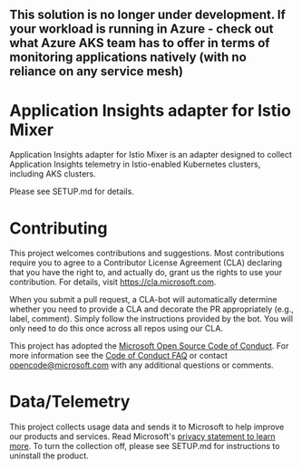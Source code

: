 
## This solution is no longer under development. If your workload is running in Azure - check out what Azure AKS team has to offer in terms of monitoring applications natively (with no reliance on any service mesh)

# Application Insights adapter for Istio Mixer
Application Insights adapter for Istio Mixer is an adapter designed to collect Application Insights telemetry in Istio-enabled Kubernetes clusters, including AKS clusters.

Please see SETUP.md for details.

# Contributing

This project welcomes contributions and suggestions.  Most contributions require you to agree to a
Contributor License Agreement (CLA) declaring that you have the right to, and actually do, grant us
the rights to use your contribution. For details, visit https://cla.microsoft.com.

When you submit a pull request, a CLA-bot will automatically determine whether you need to provide
a CLA and decorate the PR appropriately (e.g., label, comment). Simply follow the instructions
provided by the bot. You will only need to do this once across all repos using our CLA.

This project has adopted the [Microsoft Open Source Code of Conduct](https://opensource.microsoft.com/codeofconduct/).
For more information see the [Code of Conduct FAQ](https://opensource.microsoft.com/codeofconduct/faq/) or
contact [opencode@microsoft.com](mailto:opencode@microsoft.com) with any additional questions or comments.

# Data/Telemetry
This project collects usage data and sends it to Microsoft to help improve our products and services. Read Microsoft's [privacy statement to learn more](https://privacy.microsoft.com/en-US/privacystatement). To turn the collection off, please see SETUP.md for instructions to uninstall the product.
